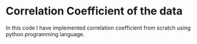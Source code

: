 # Correlation Coefficient of the data
In this code I have implemented correlation coefficient from scratch using python programming language.
